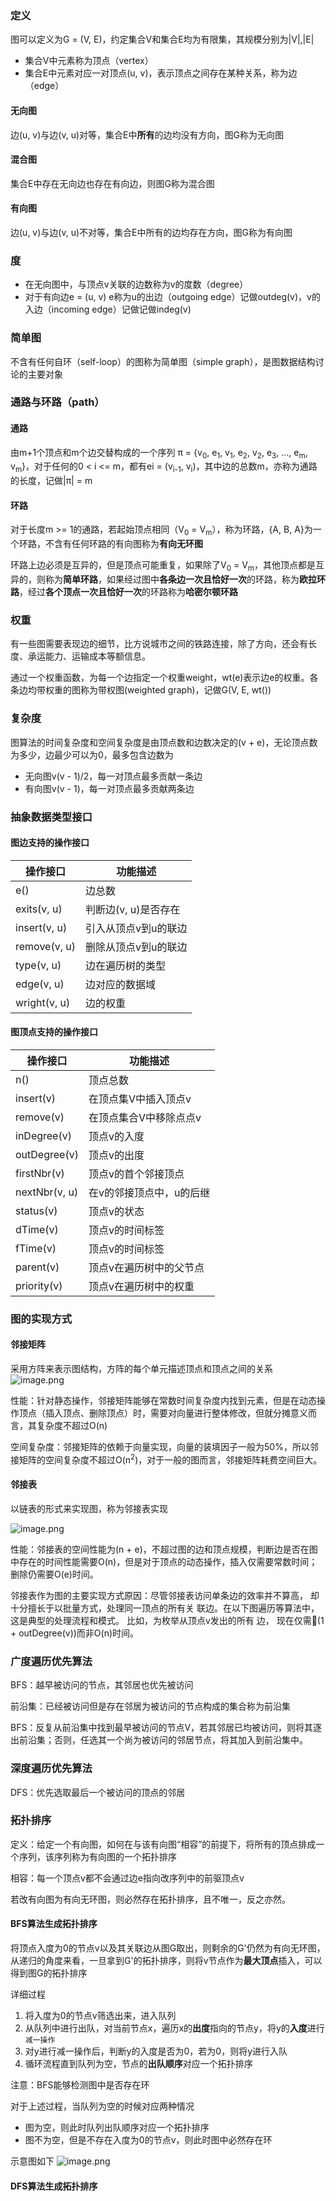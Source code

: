 ### 定义
图可以定义为G = (V, E)，约定集合V和集合E均为有限集，其规模分别为|V|,|E|
- 集合V中元素称为顶点（vertex）
- 集合E中元素对应一对顶点(u, v)，表示顶点之间存在某种关系，称为边（edge）

#### 无向图
边(u, v)与边(v, u)对等，集合E中**所有**的边均没有方向，图G称为无向图

#### 混合图
集合E中存在无向边也存在有向边，则图G称为混合图

#### 有向图
边(u, v)与边(v, u)不对等，集合E中所有的边均存在方向，图G称为有向图
<!--$无向图和混合图均可以转化为有向图$-->

### 度
- 在无向图中，与顶点v关联的边数称为v的度数（degree）
- 对于有向边e = (u, v) e称为u的出边（outgoing edge）记做outdeg(v)，v的入边（incoming edge）记做记做indeg(v)


### 简单图
不含有任何自环（self-loop）的图称为简单图（simple graph），是图数据结构讨论的主要对象

### 通路与环路（path）

#### 通路
由m+1个顶点和m个边交替构成的一个序列
π = {v<sub>0</sub>, e<sub>1</sub>, v<sub>1</sub>, e<sub>2</sub>, v<sub>2</sub>, e<sub>3</sub>, ..., e<sub>m</sub>, v<sub>m</sub>}，对于任何的0 < i <= m，都有ei = (v<sub>i-1</sub>, v<sub>i</sub>)，其中边的总数m，亦称为通路的长度，记做|π| = m

#### 环路
对于长度m >= 1的通路，若起始顶点相同（V<sub>0</sub> = V<sub>m</sub>），称为环路，{A, B, A}为一个环路，不含有任何环路的有向图称为**有向无环图**

环路上边必须是互异的，但是顶点可能重复，如果除了V<sub>0</sub> = V<sub>m</sub>，其他顶点都是互异的，则称为**简单环路**，如果经过图中**各条边一次且恰好一次**的环路，称为**欧拉环路**，经过**各个顶点一次且恰好一次**的环路称为**哈密尔顿环路**

### 权重
有一些图需要表现边的细节，比方说城市之间的铁路连接，除了方向，还会有长度、承运能力、运输成本等额信息。

通过一个权重函数，为每一个边指定一个权重weight，wt(e)表示边e的权重。各条边均带权重的图称为带权图(weighted graph)，记做G(V, E, wt())

### 复杂度
图算法的时间复杂度和空间复杂度是由顶点数和边数决定的(v + e)，无论顶点数为多少，边最少可以为0，最多包含边数为
- 无向图v(v - 1)/2，每一对顶点最多贡献一条边
- 有向图v(v - 1)，每一对顶点最多贡献两条边

### 抽象数据类型接口


#### 图边支持的操作接口
| 操作接口  | 功能描述  |
|-----------------|--------------|
| e()  | 边总数|E|  |
| exits(v, u)  | 判断边(v, u)是否存在  |
| insert(v, u)  | 引入从顶点v到u的联边  |
| remove(v, u)  | 删除从顶点v到u的联边  |
| type(v, u)  | 边在遍历树的类型  |
| edge(v, u)  | 边对应的数据域  |
| wright(v, u)  | 边的权重  |


#### 图顶点支持的操作接口


| 操作接口  | 功能描述  |
|---|---|
| n()  | 顶点总数|N|  |
| insert(v)  | 在顶点集V中插入顶点v  |
| remove(v)  | 在顶点集合V中移除点点v  |
| inDegree(v)  | 顶点v的入度  |
| outDegree(v)  | 顶点v的出度  |
| firstNbr(v)  | 顶点v的首个邻接顶点  |
| nextNbr(v, u)  | 在v的邻接顶点中，u的后继  |
| status(v)  | 顶点v的状态  |
| dTime(v)  | 顶点v的时间标签  |
| fTime(v)  | 顶点v的时间标签  |
| parent(v)  | 顶点v在遍历树中的父节点  |
| priority(v)  | 顶点v在遍历树中的权重  |


### 图的实现方式

#### 邻接矩阵
采用方阵来表示图结构，方阵的每个单元描述顶点和顶点之间的关系
![image.png](https://i.loli.net/2021/10/29/p8i7UWSeLGnNFOw.png)

性能：针对静态操作，邻接矩阵能够在常数时间复杂度内找到元素，但是在动态操作顶点（插入顶点、删除顶点）时，需要对向量进行整体修改，但就分摊意义而言，其复杂度不超过O(n)


空间复杂度：邻接矩阵的依赖于向量实现，向量的装填因子一般为50%，所以邻接矩阵的空间复杂度不超过O(n<sup>2</sup>)，对于一般的图而言，邻接矩阵耗费空间巨大。

#### 邻接表
以链表的形式来实现图，称为邻接表实现

![image.png](https://i.loli.net/2021/10/29/xo5L6jDKS7nHWAV.png)

性能：邻接表的空间性能为(n + e)，不超过图的边和顶点规模，判断边是否在图中存在的时间性能需要O(n)，但是对于顶点的动态操作，插入仅需要常数时间；删除仍需要O(e)时间。


邻接表作为图的主要实现方式原因：尽管邻接表访问单条边的效率并不算高， 却十分擅长于以批量方式，处理同一顶点的所有关
联边。在以下图遍历等算法中，这是典型的处理流程和模式。 比如，为枚举从顶点v发出的所有
边， 现在仅需(1 + outDegree(v))而非O(n)时间。


### 广度遍历优先算法
BFS：越早被访问的节点，其邻居也优先被访问


前沿集：已经被访问但是存在邻居为被访问的节点构成的集合称为前沿集


BFS：反复从前沿集中找到最早被访问的节点V，若其邻居已均被访问，则将其逐出前沿集；否则，任选其一个尚为被访问的邻居节点，将其加入到前沿集中。


### 深度遍历优先算法
DFS：优先选取最后一个被访问的顶点的邻居


### 拓扑排序
定义：给定一个有向图，如何在与该有向图“相容”的前提下，将所有的顶点排成一个序列，该序列称为有向图的一个拓扑排序

相容：每一个顶点v都不会通过边e指向改序列中的前驱顶点v


若改有向图为有向无环图，则必然存在拓扑排序，且不唯一，反之亦然。

#### BFS算法生成拓扑排序
将顶点入度为0的节点v以及其关联边从图G取出，则剩余的G'仍然为有向无环图，从递归的角度来看，一旦拿到G'的拓扑排序，则将v节点作为**最大顶点**插入，可以得到图G的拓扑排序


详细过程
1. 将入度为0的节点v筛选出来，进入队列
2. 从队列中进行出队，对当前节点x，遍历x的**出度**指向的节点y，将y的**入度**进行`减一操作`
3. 对y进行减一操作后，判断y的入度是否为0，若为0，则将y进行入队
4. 循环流程直到队列为空，节点的**出队顺序**对应一个拓扑排序


注意：BFS能够检测图中是否存在环

对于上述过程，当队列为空的时候对应两种情况
- 图为空，则此时队列出队顺序对应一个拓扑排序
- 图不为空，但是不存在入度为0的节点v，则此时图中必然存在环

示意图如下
![image.png](https://i.loli.net/2021/11/01/YQayBC987JjPVi2.png)

#### DFS算法生成拓扑排序

